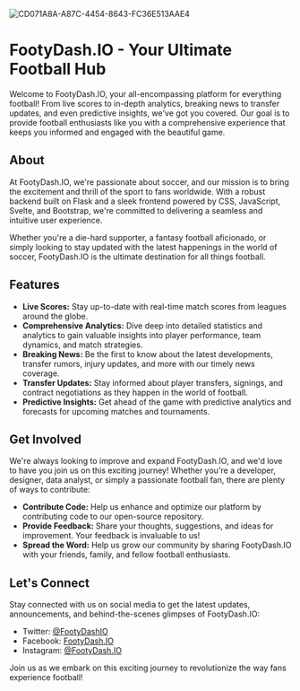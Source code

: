 ![CD071A8A-A87C-4454-8643-FC36E513AAE4](https://github.com/FootyDash/footy_dash/assets/22088390/91b03253-aa19-4e44-a524-343e6aeae06c)
# FootyDash.IO - Your Ultimate Football Hub

Welcome to FootyDash.IO, your all-encompassing platform for everything football! From live scores to in-depth analytics, breaking news to transfer updates, and even predictive insights, we've got you covered. Our goal is to provide football enthusiasts like you with a comprehensive experience that keeps you informed and engaged with the beautiful game.

## About

At FootyDash.IO, we're passionate about soccer, and our mission is to bring the excitement and thrill of the sport to fans worldwide. With a robust backend built on Flask and a sleek frontend powered by CSS, JavaScript, Svelte, and Bootstrap, we're committed to delivering a seamless and intuitive user experience.

Whether you're a die-hard supporter, a fantasy football aficionado, or simply looking to stay updated with the latest happenings in the world of soccer, FootyDash.IO is the ultimate destination for all things football.

## Features

- **Live Scores:** Stay up-to-date with real-time match scores from leagues around the globe.
- **Comprehensive Analytics:** Dive deep into detailed statistics and analytics to gain valuable insights into player performance, team dynamics, and match strategies.
- **Breaking News:** Be the first to know about the latest developments, transfer rumors, injury updates, and more with our timely news coverage.
- **Transfer Updates:** Stay informed about player transfers, signings, and contract negotiations as they happen in the world of football.
- **Predictive Insights:** Get ahead of the game with predictive analytics and forecasts for upcoming matches and tournaments.

## Get Involved

We're always looking to improve and expand FootyDash.IO, and we'd love to have you join us on this exciting journey! Whether you're a developer, designer, data analyst, or simply a passionate football fan, there are plenty of ways to contribute:

- **Contribute Code:** Help us enhance and optimize our platform by contributing code to our open-source repository.
- **Provide Feedback:** Share your thoughts, suggestions, and ideas for improvement. Your feedback is invaluable to us!
- **Spread the Word:** Help us grow our community by sharing FootyDash.IO with your friends, family, and fellow football enthusiasts.

## Let's Connect

Stay connected with us on social media to get the latest updates, announcements, and behind-the-scenes glimpses of FootyDash.IO:

- Twitter: [@FootyDashIO](https://twitter.com/FootyDashIO)
- Facebook: [FootyDash.IO](https://www.facebook.com/FootyDashIO)
- Instagram: [@FootyDash.IO](https://www.instagram.com/FootyDashIO)

Join us as we embark on this exciting journey to revolutionize the way fans experience football!

